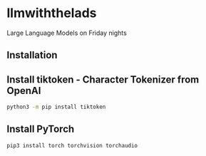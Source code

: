 # llmwiththelads
Large Language Models on Friday nights

## Installation

## Install tiktoken - Character Tokenizer from OpenAI
```bash
python3 -m pip install tiktoken
```

## Install PyTorch
```bash
pip3 install torch torchvision torchaudio
```